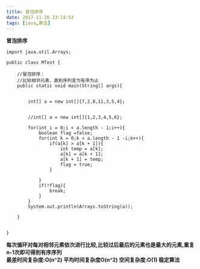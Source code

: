 ```yaml
---
title: 冒泡排序
date: 2017-11-20 23:14:53
tags: [java,算法]
---
```


**冒泡排序**
<!--more-->
	
	import java.util.Arrays;

	public class MTest {

		//冒泡排序：
		//比较相邻元素，直到序列变为有序为止
		public static void main(String[] args){
			
			
			int[] a = new int[]{7,2,8,11,3,5,4};
			
			
			//int[] a = new int[]{1,2,3,4,5,6};
			
			for(int i = 0;i < a.length - 1;i++){
				boolean flag =false;
				for(int k = 0;k < a.length - 1 -i;k++){
					if(a[k] > a[k + 1]){
						int temp = a[k];
						a[k] = a[k + 1];
						a[k + 1] = temp;
						flag = true;
					}
					
				}
				if(!flag){
					break;
				}
			}
			System.out.println(Arrays.toString(a));
			
		}
		
		
	}
**每次循环对每对相邻元素依次进行比较,比较过后最后的元素也是最大的元素,重复n-1次即可得到有序序列**	
**最差时间复杂度:O(n^2) 平均时间复杂度O(n^2) 空间复杂度:O(1) 稳定算法**